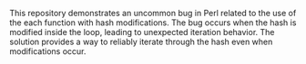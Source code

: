 This repository demonstrates an uncommon bug in Perl related to the use of the each function with hash modifications. The bug occurs when the hash is modified inside the loop, leading to unexpected iteration behavior.  The solution provides a way to reliably iterate through the hash even when modifications occur.